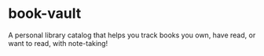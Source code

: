 # book-vault
A personal library catalog that helps you track books you own, have read, or want to read, with note-taking!
